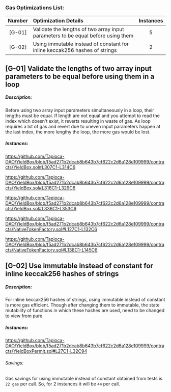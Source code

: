 ### Gas Optimizations List:
| Number | Optimization Details | Instances |
|:--:|:-------| :-----:|
| [G-01] | Validate the lengths of two array input parameters to be equal before using them |5|
| [G-02] | Using immutable instead of constant for inline keccak256 hashes of strings |2|

## [G-01]  Validate the lengths of two array input parameters to be equal before using them in a loop

##### Description:
Before using two array input parameters simultaneously in a loop, their lengths must be equal. If length are not equal and you attempt to read the index which doesn't exist, it reverts resulting in waste of gas. As loop requires a lot of gas and revert due to uneven input parameters happen at the last index,  the more lengthy the loop, the more gas would be lost.

##### Instances:

https://github.com/Tapioca-DAO/YieldBox/blob/f5ad271b2dcab8b643b7cf622c2d6a128e109999/contracts/YieldBox.sol#L307C1-L314C6

https://github.com/Tapioca-DAO/YieldBox/blob/f5ad271b2dcab8b643b7cf622c2d6a128e109999/contracts/YieldBox.sol#L316C1-L329C6

https://github.com/Tapioca-DAO/YieldBox/blob/f5ad271b2dcab8b643b7cf622c2d6a128e109999/contracts/YieldBox.sol#L336C1-L353C6

https://github.com/Tapioca-DAO/YieldBox/blob/f5ad271b2dcab8b643b7cf622c2d6a128e109999/contracts/NativeTokenFactory.sol#L127C1-L132C6

https://github.com/Tapioca-DAO/YieldBox/blob/f5ad271b2dcab8b643b7cf622c2d6a128e109999/contracts/NativeTokenFactory.sol#L138C1-L145C6

## [G-02] Use immutable instead of constant for inline keccak256 hashes of strings

##### Description:
For inline keccak256 hashes of strings, using immutable instead of constant is more gas efficient.
Though after changing them to immutable, the state mutability of functions in which these hashes are used, need to be changed to view from pure.

##### Instances:

https://github.com/Tapioca-DAO/YieldBox/blob/f5ad271b2dcab8b643b7cf622c2d6a128e109999/contracts/YieldBoxPermit.sol#L27C1-L32C94


###### Savings:

Gas savings for using immutable instead of constant obtained from tests is ``22 gas`` per call. So, for 2 instances it will be ``44`` per call. 